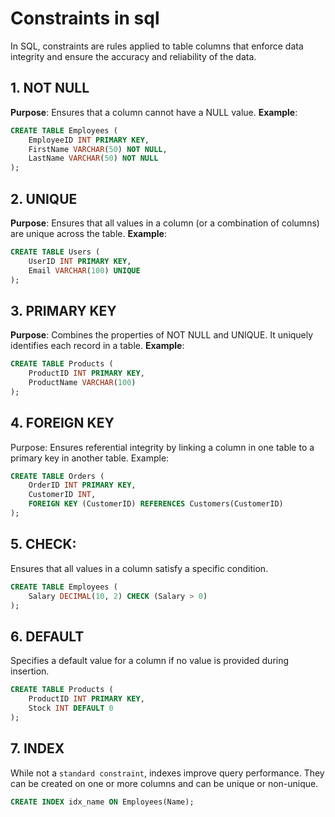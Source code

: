 # Constraints in sql

In SQL, constraints are rules applied to table columns that enforce data integrity and ensure the accuracy and reliability of the data.

## 1. NOT NULL

**Purpose**: Ensures that a column cannot have a NULL value.
**Example**:

```sql
CREATE TABLE Employees (
    EmployeeID INT PRIMARY KEY,
    FirstName VARCHAR(50) NOT NULL,
    LastName VARCHAR(50) NOT NULL
);
```

## 2. UNIQUE

**Purpose**: Ensures that all values in a column (or a combination of columns) are unique across the table.
**Example**:

```sql
CREATE TABLE Users (
    UserID INT PRIMARY KEY,
    Email VARCHAR(100) UNIQUE
);
```

## 3. PRIMARY KEY

**Purpose**: Combines the properties of NOT NULL and UNIQUE. It uniquely identifies each record in a table.
**Example**:

```sql
CREATE TABLE Products (
    ProductID INT PRIMARY KEY,
    ProductName VARCHAR(100)
);
```

## 4. FOREIGN KEY

Purpose: Ensures referential integrity by linking a column in one table to a primary key in another table.
Example:

```sql
CREATE TABLE Orders (
    OrderID INT PRIMARY KEY,
    CustomerID INT,
    FOREIGN KEY (CustomerID) REFERENCES Customers(CustomerID)
);
```

## 5. CHECK:

Ensures that all values in a column satisfy a specific condition.

```sql
CREATE TABLE Employees (
    Salary DECIMAL(10, 2) CHECK (Salary > 0)
);
```

## 6. DEFAULT

Specifies a default value for a column if no value is provided during insertion.

```sql
CREATE TABLE Products (
    ProductID INT PRIMARY KEY,
    Stock INT DEFAULT 0
);
```

## 7. INDEX

While not a `standard constraint`, indexes improve query performance. They can be created on one or more columns and can be unique or non-unique.

```sql
CREATE INDEX idx_name ON Employees(Name);
```